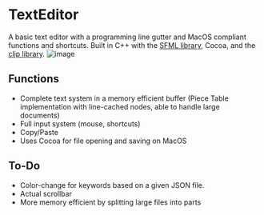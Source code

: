 # TextEditor
A basic text editor with a programming line gutter and MacOS compliant functions and shortcuts. Built in C++ with the [SFML library](https://github.com/SFML/SFML), Cocoa, and the [clip library](https://github.com/dacap/clip).
![image](https://github.com/user-attachments/assets/89b76445-8a6b-4022-9923-3c78fc008105)

## Functions
* Complete text system in a memory efficient buffer (Piece Table implementation with line-cached nodes, able to handle large documents)
* Full input system (mouse, shortcuts)
* Copy/Paste
* Uses Cocoa for file opening and saving on MacOS

## To-Do
* Color-change for keywords based on a given JSON file.
* Actual scrollbar
* More memory efficient by splitting large files into parts
